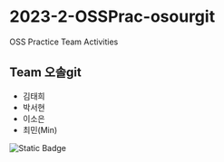 # 2023-2-OSSPrac-osourgit
OSS Practice Team Activities

## Team 오솔git
- 김태희
- 박서현
- 이소은
- 최민(Min)

<img alt="Static Badge" src="https://img.shields.io/badge/:badgeContent">

